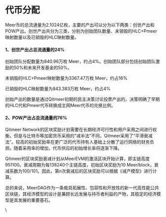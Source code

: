 # 代币分配

Meer币的总流通量为2.1024亿枚，主要的产出可以分为以下两类：创世产出和POW产出。创世产出共分为三类，分别为创始团队数量、未销毁的HLC+Pmeer映射数量以及已销毁的HLC映射数量。

#### 1、创世产出占总流通量的24%

创始团队分配数量为840.96万枚 Meer，约占4%。创始团队部分包括创始团队激励的50%和未来开发基金的50%。

未销毁的HLC+Pmeer映射数量为3367.47万枚 Meer，约占16%

已销毁的HLC映射数量为843.383万枚 Meer，约占4%

创始产出的数量是通过Qitmeer初期的民主决策讨论投票产出的，决策明确了早期的HLC代和Pmeer代币转换成主网Meer代币的兑换比例。

#### 2、POW产出占总流通量的76%

Qitmeer Network的区块奖励计划需要在长期经济可行性和用户采用之间进行权衡。但是与比特币等加密货币采用的“减半法”不同，Qitmeer采用了“平滑衰减法”。较高的初始奖励率在更广泛的代币持有人基础上分散了运行网络的财务负担。随着采用率的增加，代币供应的初始增长率将逐渐下降。

Qitmeer的区块奖励衰减计划从MeerEVM的激活区块开始计算，即主链高度951100。衰减周期为每138240个主链高度，初始区块奖励为10 Meer/block，衰减系数为100/101。因此，第n次衰减后的区块奖励可以根据《减产模型》进行计算。

总的来说，MeerDAG作为一条极具拓展性、包容性和开放性的新一代高性能公共区块链，其经济模型的设计是兼顾长远发展与持币者利益的产物，其稳定的经济模型是其发展的重要基石。

\
